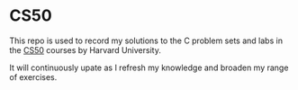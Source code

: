 # CS50
This repo is used to record my solutions to the C problem sets and labs in the [CS50](https://learning.edx.org/course/course-v1:HarvardX+CS50+X/home) courses by Harvard University.

It will continuously upate as I refresh my knowledge and broaden my range of exercises.

